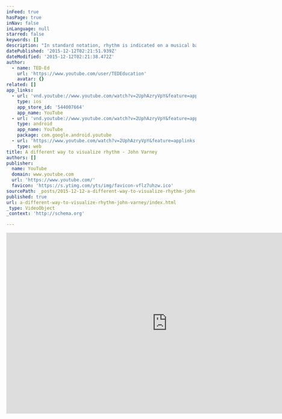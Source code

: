 ```yaml
---
inFeed: true
hasPage: true
inNav: false
inLanguage: null
starred: false
keywords: []
description: "In standard notation, rhythm is indicated on a musical bar line. But there are other ways to visualize rhythm that can be more intuitive. John Varney describes the 'wheel method' of tracing rhythm and uses it to take us on a musical journey around the world."
datePublished: '2015-12-12T02:21:51.939Z'
dateModified: '2015-12-12T02:21:38.472Z'
author:
  - name: TED-Ed
    url: 'https://www.youtube.com/user/TEDEducation'
    avatar: {}
related: []
app_links:
  - url: 'vnd.youtube://www.youtube.com/watch?v=2UphAzryVpY&feature=applinks'
    type: ios
    app_store_id: '544007664'
    app_name: YouTube
  - url: 'vnd.youtube://www.youtube.com/watch?v=2UphAzryVpY&feature=applinks'
    type: android
    app_name: YouTube
    package: com.google.android.youtube
  - url: 'https://www.youtube.com/watch?v=2UphAzryVpY&feature=applinks'
    type: web
title: A different way to visualize rhythm - John Varney
authors: []
publisher:
  name: YouTube
  domain: www.youtube.com
  url: 'https://www.youtube.com/'
  favicon: 'https://s.ytimg.com/yts/img/favicon-vflz7uhzw.ico'
sourcePath: _posts/2015-12-12-a-different-way-to-visualize-rhythm-john-varney.md
published: true
url: a-different-way-to-visualize-rhythm-john-varney/index.html
_type: VideoObject
_context: 'http://schema.org'

---
```

<iframe src="https://cdn.embedly.com/widgets/media.html?src=https%3A%2F%2Fwww.youtube.com%2Fembed%2F2UphAzryVpY%3Ffeature%3Doembed&amp;url=https%3A%2F%2Fwww.youtube.com%2Fwatch%3Fv%3D2UphAzryVpY&amp;image=https%3A%2F%2Fi.ytimg.com%2Fvi%2F2UphAzryVpY%2Fhqdefault.jpg&amp;key=b7d04c9b404c499eba89ee7072e1c4f7&amp;type=text%2Fhtml&amp;schema=youtube" width="854" height="480" scrolling="no" frameborder="0" allowfullscreen="allowfullscreen" style=""></iframe>